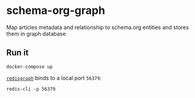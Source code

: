 # schema-org-graph
Map articles metadata and relationship to schema.org entities and stores them in graph database

## Run it

```
docker-compose up
```

[`redisgraph`](https://oss.redislabs.com/redisgraph/) binds to a local port `56379`:

```
redis-cli -p 56379
```
